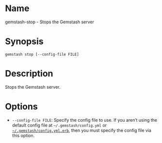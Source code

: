 <!-- Automatically generated by Pandoc -->


# Name

gemstash-stop - Stops the Gemstash server

# Synopsis

`gemstash stop [--config-file FILE]`

# Description

Stops the Gemstash server.

# Options

- `--config-file FILE`: Specify the config file to use. If you aren’t
  using the default config file at `~/.gemstash/config.yml` or
  [`~/.gemstash/config.yml.erb`](docs/gemstash-customize.7.md#erb-parsed-config),
  then you must specify the config file via this option.
